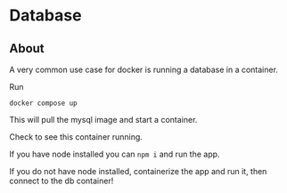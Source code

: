 # Database

## About

A very common use case for docker is running a database in a container.

Run

`docker compose up`

This will pull the mysql image and start a container.

Check to see this container running.

If you have node installed you can `npm i` and run the app.

If you do not have node installed, containerize the app and run it, then connect to the db container!